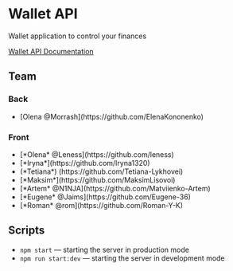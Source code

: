 # Wallet API

Wallet application to control your finances

[Wallet API Documentation](https://wallet-team-project.herokuapp.com/api/api-docs/)

## Team

### Back

  <ul>
      <li>[Olena @Morrash](https://github.com/ElenaKononenko)</li>
  </ul>

### Front

 <ul>
      <li>[*Olena*  @Leness](https://github.com/leness)</li>
      <li>[*Iryna*](https://github.com/Iryna1320)</li>
      <li>(*Tetiana*) (https://github.com/Tetiana-Lykhovei)</li>
      <li>[*Maksim*](https://github.com/MaksimLisovoi)</li>
      <li>[*Artem* @N1NJA](https://github.com/Matviienko-Artem)</li>
      <li>[*Eugene* @Jaims](https://github.com/Eugene-36)</li> 
      <li>[*Roman* @rom](https://github.com/Roman-Y-K)</li>
  </ul>

## Scripts

- `npm start` &mdash; starting the server in production mode
- `npm run start:dev` &mdash; starting the server in development mode
